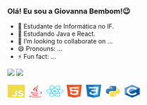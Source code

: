 ### Olá! Eu sou a Giovanna Bembom!😉

- 🔭 Estudante de Informática no IF.
- 🌱 Estudando Java e React.
- 👯 I’m looking to collaborate on ...
- 😄 Pronouns: ...
- ⚡ Fun fact: ...

<div>
  <a href-"https://github.com/giovannabembom12">
  <img height "100em" src= "https://github-readme-stats.vercel.app/api?username=giovannabembom12&show_icons=true&theme=tokyonight"/>
 <img height "200em" src= "https://github-readme-stats.vercel.app/api/top-langs/?username=giovannabembom12&layout=pie&show_icons=true&theme=tokyonight"/>
</div>

<div style="display: inline_block"><br>
  <img align="center" alt="Rafa-Js" height="30" width="40" src="https://raw.githubusercontent.com/devicons/devicon/master/icons/javascript/javascript-plain.svg">
  <img align="center" alt="Rafa-Ts" height="30" width="40" src="https://raw.githubusercontent.com/devicons/devicon/master/icons/java/java-plain.svg">
  <img align="center" alt="Rafa-React" height="30" width="40" src="https://raw.githubusercontent.com/devicons/devicon/master/icons/react/react-original.svg">
  <img align="center" alt="Rafa-HTML" height="30" width="40" src="https://raw.githubusercontent.com/devicons/devicon/master/icons/html5/html5-original.svg">
  <img align="center" alt="Rafa-CSS" height="30" width="40" src="https://raw.githubusercontent.com/devicons/devicon/master/icons/css3/css3-original.svg">
  <img align="center" alt="Rafa-Python" height="30" width="40" src="https://raw.githubusercontent.com/devicons/devicon/master/icons/python/python-original.svg">
  <img align="center" alt="Rafa-Csharp" height="30" width="40" src="https://raw.githubusercontent.com/devicons/devicon/master/icons/c/c-original.svg">
</div>
